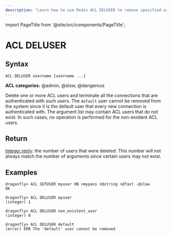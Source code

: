 ```yaml
---
description: "Learn how to use Redis ACL DELUSER to remove specified users from the Access Control List and enhance datastore security."
---
```


import PageTitle from '@site/src/components/PageTitle';

# ACL DELUSER

<PageTitle title="Redis ACL DELUSER Command (Documentation) | Dragonfly" />

## Syntax

    ACL DELUSER username [username ...]

**ACL categories:** @admin, @slow, @dangerous

Delete one or more ACL users and terminate all the connections that are authenticated with such users.
The `default` user cannot be removed from the system since it is the default user that every new connection is authenticated with.
The argument list may contain ACL users that do not exist.
In such cases, no operation is performed for the non-existent ACL users.

## Return

[Integer reply](https://redis.io/docs/reference/protocol-spec/#integers): the number of users that were deleted.
This number will not always match the number of arguments since certain users may not exist.

## Examples

```shell
dragonfly> ACL SETUSER myuser ON >mypass +@string +@fast -@slow
OK

dragonfly> ACL DELUSER myuser
(integer) 1

dragonfly> ACL DELUSER non_existent_user
(integer) 0

dragonfly> ACL DELUSER default
(error) ERR The 'default' user cannot be removed
```
